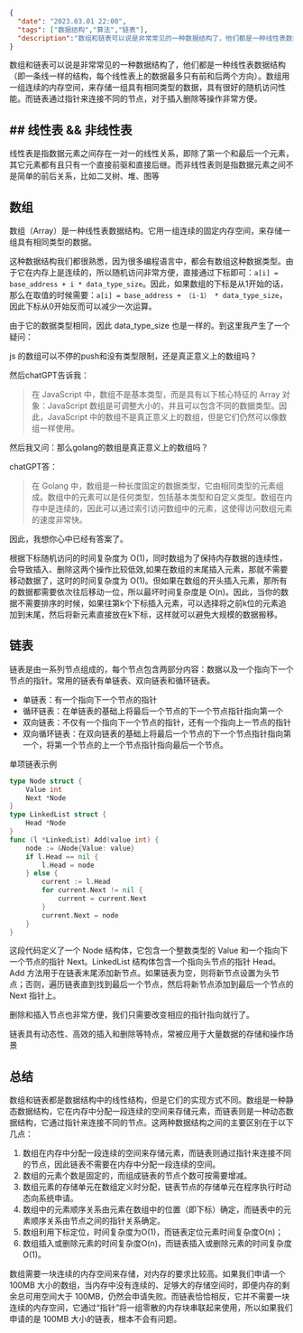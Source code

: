 ```json
{
  "date": "2023.03.01 22:00",
  "tags": ["数据结构","算法","链表"],
  "description":"数组和链表可以说是非常常见的一种数据结构了，他们都是一种线性表数据结构（即一条线一样的结构，每个线性表上的数据最多只有前后两个方向）。数组用一组连续的内存空间，来存储一组具有相同类型的数据，具有很好的随机访问性能。而链表通过指针来连接不同的节点，对于插入删除等操作非常方便..."
}
```



数组和链表可以说是非常常见的一种数据结构了，他们都是一种线性表数据结构（即一条线一样的结构，每个线性表上的数据最多只有前和后两个方向）。数组用一组连续的内存空间，来存储一组具有相同类型的数据，具有很好的随机访问性能。而链表通过指针来连接不同的节点，对于插入删除等操作非常方便。

## ## 线性表 && 非线性表

线性表是指数据元素之间存在一对一的线性关系，即除了第一个和最后一个元素，其它元素都有且只有一个直接前驱和直接后继。而非线性表则是指数据元素之间不是简单的前后关系，比如二叉树、堆、图等

## 数组

数组（Array）是一种线性表数据结构。它用一组连续的固定内存空间，来存储一组具有相同类型的数据。

这种数据结构我们都很熟悉，因为很多编程语言中，都会有数组这种数据类型。由于它在内存上是连续的，所以随机访问非常方便，直接通过下标即可：```a[i] = base_address + i * data_type_size```。因此，如果数组的下标是从1开始的话，那么在取值的时候需要：```a[i] = base_address + （i-1） * data_type_size```，因此下标从0开始反而可以减少一次运算。

由于它的数据类型相同，因此 data_type_size 也是一样的。到这里我产生了一个疑问：

js 的数组可以不停的push和没有类型限制，还是真正意义上的数组吗？

然后chatGPT告诉我：

> 在 JavaScript 中，数组不是基本类型，而是具有以下核心特征的 Array 对象：JavaScript 数组是可调整大小的，并且可以包含不同的数据类型。因此，JavaScript 中的数组不是真正意义上的数组，但是它们仍然可以像数组一样使用。

然后我又问：那么golang的数组是真正意义上的数组吗？

chatGPT答：

> 在 Golang 中，数组是一种长度固定的数据类型，它由相同类型的元素组成。数组中的元素可以是任何类型，包括基本类型和自定义类型。数组在内存中是连续的，因此可以通过索引访问数组中的元素，这使得访问数组元素的速度非常快。

因此，我想你心中已经有答案了。

根据下标随机访问的时间复杂度为 O(1)，同时数组为了保持内存数据的连续性，会导致插入、删除这两个操作比较低效,如果在数组的末尾插入元素，那就不需要移动数据了，这时的时间复杂度为 O(1)。但如果在数组的开头插入元素，那所有的数据都需要依次往后移动一位，所以最坏时间复杂度是 O(n)。因此，当你的数据不需要排序的时候，如果往第k个下标插入元素，可以选择将之前k位的元素追加到末尾，然后将新元素直接放在k下标，这样就可以避免大规模的数据搬移。

## 链表

链表是由一系列节点组成的，每个节点包含两部分内容：数据以及一个指向下一个节点的指针。常用的链表有单链表、双向链表和循环链表。

- 单链表：有一个指向下一个节点的指针
- 循环链表：在单链表的基础上将最后一个节点的下一个节点指针指向第一个
- 双向链表：不仅有一个指向下一个节点的指针，还有一个指向上一节点的指针
- 双向循环链表：在双向链表的基础上将最后一个节点的下一个节点指针指向第一个，将第一个节点的上一个节点指针指向最后一个节点。

单项链表示例

```go
type Node struct {
    Value int
    Next *Node
}
type LinkedList struct {
    Head *Node
}
func (l *LinkedList) Add(value int) {
    node := &Node{Value: value}
    if l.Head == nil {
        l.Head = node
    } else {
        current := l.Head
        for current.Next != nil {
            current = current.Next
        }
        current.Next = node
    }
}
```

这段代码定义了一个 Node 结构体，它包含一个整数类型的 Value 和一个指向下一个节点的指针 Next。LinkedList 结构体包含一个指向头节点的指针 Head。Add 方法用于在链表末尾添加新节点。如果链表为空，则将新节点设置为头节点；否则，遍历链表直到找到最后一个节点，然后将新节点添加到最后一个节点的 Next 指针上。

删除和插入节点也非常方便，我们只需要改变相应的指针指向就行了。

链表具有动态性、高效的插入和删除等特点，常被应用于大量数据的存储和操作场景

## 总结

数组和链表都是数据结构中的线性结构，但是它们的实现方式不同。数组是一种静态数据结构，它在内存中分配一段连续的空间来存储元素，而链表则是一种动态数据结构，它通过指针来连接不同的节点。这两种数据结构之间的主要区别在于以下几点：

1. 数组在内存中分配一段连续的空间来存储元素，而链表则通过指针来连接不同的节点，因此链表不需要在内存中分配一段连续的空间。
2. 数组的元素个数是固定的，而组成链表的节点个数可按需要增减。
3. 数组元素的存储单元在数组定义时分配，链表节点的存储单元在程序执行时动态向系统申请。
4. 数组中的元素顺序关系由元素在数组中的位置（即下标）确定，而链表中的元素顺序关系由节点之间的指针关系确定。
5. 数组利用下标定位，时间复杂度为O(1)，而链表定位元素时间复杂度O(n)；
6. 数组插入或删除元素的时间复杂度O(n)，而链表插入或删除元素的时间复杂度O(1)。

数组需要一块连续的内存空间来存储，对内存的要求比较高。如果我们申请一个 100MB 大小的数组，当内存中没有连续的、足够大的存储空间时，即便内存的剩余总可用空间大于 100MB，仍然会申请失败。而链表恰恰相反，它并不需要一块连续的内存空间，它通过“指针”将一组零散的内存块串联起来使用，所以如果我们申请的是 100MB 大小的链表，根本不会有问题。
